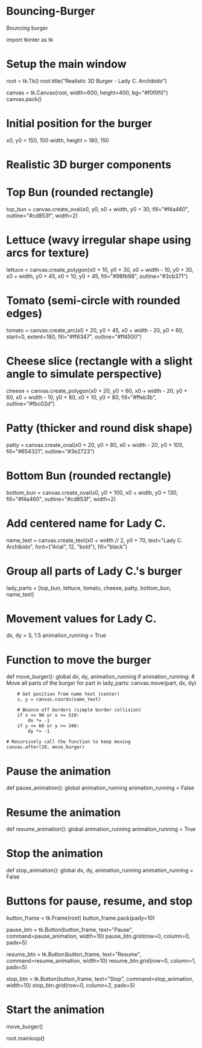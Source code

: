 # Bouncing-Burger
Bouncing burger

import tkinter as tk

# Setup the main window
root = tk.Tk()
root.title("Realistic 3D Burger - Lady C. Archibido")

canvas = tk.Canvas(root, width=600, height=400, bg="#f0f0f0")
canvas.pack()

# Initial position for the burger
x0, y0 = 150, 100
width, height = 180, 150

# Realistic 3D burger components

# Top Bun (rounded rectangle)
top_bun = canvas.create_oval(x0, y0, x0 + width, y0 + 30, fill="#f4a460", outline="#cd853f", width=2)

# Lettuce (wavy irregular shape using arcs for texture)
lettuce = canvas.create_polygon(x0 + 10, y0 + 30, x0 + width - 10, y0 + 30, 
                                x0 + width, y0 + 45, x0 + 10, y0 + 45, 
                                fill="#98fb98", outline="#3cb371")

# Tomato (semi-circle with rounded edges)
tomato = canvas.create_arc(x0 + 20, y0 + 45, x0 + width - 20, y0 + 60, start=0, extent=180, fill="#ff6347", outline="#ff4500")

# Cheese slice (rectangle with a slight angle to simulate perspective)
cheese = canvas.create_polygon(x0 + 20, y0 + 60, x0 + width - 20, y0 + 60, 
                               x0 + width - 10, y0 + 80, x0 + 10, y0 + 80, 
                               fill="#ffeb3b", outline="#fbc02d")

# Patty (thicker and round disk shape)
patty = canvas.create_oval(x0 + 20, y0 + 80, x0 + width - 20, y0 + 100, fill="#654321", outline="#3e2723")

# Bottom Bun (rounded rectangle)
bottom_bun = canvas.create_oval(x0, y0 + 100, x0 + width, y0 + 130, fill="#f4a460", outline="#cd853f", width=2)

# Add centered name for Lady C.
name_text = canvas.create_text(x0 + width // 2, y0 + 70, text="Lady C. Archibido", font=("Arial", 12, "bold"), fill="black")

# Group all parts of Lady C.'s burger
lady_parts = [top_bun, lettuce, tomato, cheese, patty, bottom_bun, name_text]

# Movement values for Lady C.
dx, dy = 3, 1.5
animation_running = True

# Function to move the burger
def move_burger():
    global dx, dy, animation_running
    if animation_running:
        # Move all parts of the burger
        for part in lady_parts:
            canvas.move(part, dx, dy)

        # Get position from name text (center)
        x, y = canvas.coords(name_text)

        # Bounce off borders (simple border collision)
        if x <= 90 or x >= 510:
            dx *= -1
        if y <= 60 or y >= 340:
            dy *= -1

    # Recursively call the function to keep moving
    canvas.after(20, move_burger)

# Pause the animation
def pause_animation():
    global animation_running
    animation_running = False

# Resume the animation
def resume_animation():
    global animation_running
    animation_running = True
    

# Stop the animation
def stop_animation():
    global dx, dy, animation_running
    animation_running = False

# Buttons for pause, resume, and stop
button_frame = tk.Frame(root)
button_frame.pack(pady=10)

pause_btn = tk.Button(button_frame, text="Pause", command=pause_animation, width=10)
pause_btn.grid(row=0, column=0, padx=5)

resume_btn = tk.Button(button_frame, text="Resume", command=resume_animation, width=10)
resume_btn.grid(row=0, column=1, padx=5)

stop_btn = tk.Button(button_frame, text="Stop", command=stop_animation, width=10)
stop_btn.grid(row=0, column=2, padx=5)

# Start the animation
move_burger()

root.mainloop()

